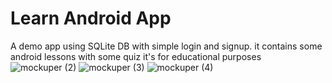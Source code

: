 # Learn Android App
A demo app using SQLite DB with simple login and signup. it contains some android lessons with some quiz
it's for educational purposes
![mockuper (2)](https://user-images.githubusercontent.com/34392143/103441828-53ffb780-4c59-11eb-9b0e-facb0235b8e0.png)
![mockuper (3)](https://user-images.githubusercontent.com/34392143/103441833-6679f100-4c59-11eb-8819-c965c6e6fbb3.png)
![mockuper (4)](https://user-images.githubusercontent.com/34392143/103441853-8c06fa80-4c59-11eb-8858-bd290389ee6f.png)
